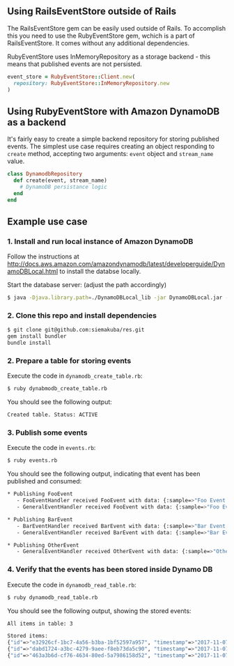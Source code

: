 ## Using RailsEventStore outside of Rails

The RailsEventStore gem can be easily used outside of Rails. To accomplish this you need to use the RubyEventStore gem, wchich is a part of RailsEventStore. It comes without any additional dependencies. 

RubyEventStore uses InMemoryRepository as a storage backend - this means that published events are not persisted.

```ruby
event_store = RubyEventStore::Client.new(
  repository: RubyEventStore::InMemoryRepository.new
)
```

## Using RubyEventStore with Amazon DynamoDB as a backend

It's fairly easy to create a simple backend repository for storing published events. The simplest use case requires creating an object responding to `create` method, accepting two arguments: `event` object and `stream_name` value.

```ruby
class DynamodbRepository
  def create(event, stream_name)
    # DynamoDB persistance logic
  end
end
```


## Example use case

### 1. Install and run local instance of Amazon DynamoDB
Follow the instructions at http://docs.aws.amazon.com/amazondynamodb/latest/developerguide/DynamoDBLocal.html to install the databse locally.

Start the database server: (adjust the path accordingly)

```bash
$ java -Djava.library.path=./DynamoDBLocal_lib -jar DynamoDBLocal.jar -sharedDb
```

### 2. Clone this repo and install dependencies

```bash
$ git clone git@github.com:siemakuba/res.git
gem install bundler
bundle install
```

### 2. Prepare a table for storing events
Execute the code in `dynamodb_create_table.rb`:

```bash
$ ruby dynabmodb_create_table.rb
```

You should see the following output:

```bash
Created table. Status: ACTIVE
```

### 3. Publish some events
Execute the code in `events.rb`:

```bash
$ ruby events.rb
```

You should see the following output, indicating that event has been published and consumed:

```bash
* Publishing FooEvent
   - FooEventHandler received FooEvent with data: {:sample=>"Foo Event Data"}
   - GeneralEventHandler received FooEvent with data: {:sample=>"Foo Event Data"}

* Publishing BarEvent
   - BarEventHandler received BarEvent with data: {:sample=>"Bar Event Data"}
   - GeneralEventHandler received BarEvent with data: {:sample=>"Bar Event Data"}

* Publishing OtherEvent
   - GeneralEventHandler received OtherEvent with data: {:sample=>"Other Event Data"}

```

### 4. Verify that the events has been stored inside Dynamo DB

Execute the code in `dynamodb_read_table.rb`:

```bash
$ ruby dynamodb_read_table.rb
```

You should see the following output, showing the stored events:

```bash
All items in table: 3

Stored items:
{"id"=>"e32926cf-1bc7-4a56-b3ba-1bf52597a957", "timestamp"=>"2017-11-07T09:54:54.334293+01:00", "info"=>{"metadata"=>{"timestamp"=>"2017-11-07T09:54:54+01:00"}, "event_type"=>"BarEvent", "stream_name"=>"all", "data"=>{"sample"=>"Bar Event Data"}}}
{"id"=>"dabd1724-a3bc-4279-9aee-f8eb73da5c90", "timestamp"=>"2017-11-07T09:54:54.322915+01:00", "info"=>{"metadata"=>{"timestamp"=>"2017-11-07T09:54:54+01:00"}, "event_type"=>"FooEvent", "stream_name"=>"all", "data"=>{"sample"=>"Foo Event Data"}}}
{"id"=>"463a3b6d-cf76-4634-80ed-5a7986158d52", "timestamp"=>"2017-11-07T09:54:54.342175+01:00", "info"=>{"metadata"=>{"timestamp"=>"2017-11-07T09:54:54+01:00"}, "event_type"=>"OtherEvent", "stream_name"=>"all", "data"=>{"sample"=>"Other Event Data"}}}
```
